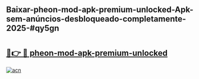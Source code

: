 ## Baixar-pheon-mod-apk-premium-unlocked-Apk-sem-anúncios-desbloqueado-completamente-2025-#qy5gn

# <h2><a href="https://ainizakaria.my?title=pheon-mod-apk-premium-unlocked&ref=20M">🔗👉 🔴 pheon-mod-apk-premium-unlocked</a></h2>

[![acn](https://github.com/user-attachments/assets/0f9c940e-d8b0-45ae-aac7-cd30a18b3e1c)](https://ainizakaria.my?title=pheon-mod-apk-premium-unlocked&ref=20M)

